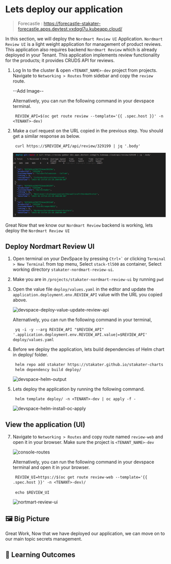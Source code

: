 # Lets deploy our application 
> Forecastle : https://forecastle-stakater-forecastle.apps.devtest.vxdqgl7u.kubeapp.cloud/

In this section, we will deploy the `Nordmart Review UI` Application. `Nordmart Review UI` is a light weight application for management of product reviews. This application also requires backend `Nordmart Review` which is already deployed in your Tenant. This application implements review functionality for the products; it provides CRUDS API for reviews.

1. Log In to the cluster & open `<TENANT_NAME>-dev` project from projects. Navigate to `Networking > Routes` from sidebar and copy the `review` route.

    --Add Image--

    Alternatively, you can run the following command in your devspace terminal. 

        REVIEW_API=$(oc get route review --template='{{ .spec.host }}' -n <TENANT>-dev)

3. Make a curl request on the URL copied in the previous step. You should get a similar response as below.

        curl https://$REVIEW_API/api/review/329199 | jq '.body'
    ![curl-response](images/curl-response.png)

Great Now that we know our `Nordmart Review` backend is working, lets deploy the `Nordmart Review UI`

## Deploy Nordmart Review UI

1. Open terminal on your DevSpace by pressing `` Ctrl+` `` or clicking `Terminal > New Terminal` from top menu, Select `stack-tl500` as container, Select working directory `stakater-nordmart-review-ui`.

2. Make you are in `/projects/stakater-nordmart-review-ui` by running `pwd` 

3. Open the value file `deploy/values.yaml` in the editor and update the `application.deployment.env.REVIEW_API` value with the URL you copied above.

    ![devspace-deploy-value-update-review-api](images/devspace-deploy-value-update-review-api.png)

    Alternatively, you can run the following command in your terminal, 
        
        yq -i -y --arg REVIEW_API "$REVIEW_API" '.application.deployment.env.REVIEW_API.value|=$REVIEW_API' deploy/values.yaml

4. Before we deploy the application, lets build dependencies of Helm chart in deploy/ folder.

        helm repo add stakater https://stakater.github.io/stakater-charts
        helm dependency build deploy/

    ![devspace-helm-output](images/devspace-helm-output.png)

5. Lets deploy the application by running the following command. 

        helm template deploy/ -n <TENANT>-dev | oc apply -f -

    ![devspace-helm-install-oc-apply](images/devspace-helm-install-oc-apply.png)

## View the application (UI)

7. Navigate to `Networking > Routes` and copy route named `review-web` and open it in your browser. Make sure the project is `<TENANT_NAME>-dev`

    ![console-routes](./images/console-routes.png)

    Alternatively, you can run the following command in your devspace terminal and open it in your browser.

        REVIEW_UI=https://$(oc get route review-web --template='{{ .spec.host }}' -n <TENANT>-dev)/

        echo $REVIEW_UI

    ![nortmart-review-ui](./images/nordmart-review-ui.png)

## 🖼️ Big Picture

Great Work, Now that we have deployed our application, we can move on to our main topic secrets management.

## 🔮 Learning Outcomes

